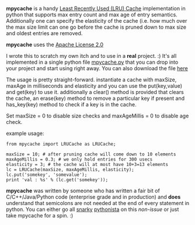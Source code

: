**mpycache** is a handy [Least Recently Used (LRU) Cache](http://en.wikipedia.org/wiki/Cache_algorithms#Least_Recently_Used) implementation in python that supports max entry count and max age of entry semantics. Additionally one can specify the elasticity of the cache (i.e. how much over the max size limit can one go before the cache is pruned down to max size and oldest entries are removed.

**mpycache** uses the [Apache License 2.0](http://www.apache.org/licenses/LICENSE-2.0.html)

I wrote this to scratch my own itch and to use in a **real** project. :) It's all implemented in a single python file [mpycache.py](http://code.google.com/p/mpycache/source/browse/trunk/mpycache.py) that you can drop into your project and start using right away. You can also download the file [here](http://code.google.com/p/mpycache/downloads/list)


The usage is pretty straight-forward. instantiate a cache with maxSize, maxAge in milliseconds and elasticity and you can use the put(key,value) and get(key) to use it. additionally a clear() method is provided that clears the cache, an erase(key) method to remove a particular key if present and has\_key(key) method to check if a key is in the cache.

Set maxSize = 0 to disable size checks and maxAgeMillis = 0 to disable age check.

example usage:
```
from mpycache import LRUCache as LRUCache;

maxSize = 10; # after pruning cache will come down to 10 elements
maxAgeMillis = 0.3; # we only hold entries for 300 usecs
elasticity = 3; # the cache will at most have 10+3=13 elements
lc = LRUCache(maxSize, maxAgeMillis, elasticity);
lc.put('somekey', 'somevalue');
print 'val : %s' % (lc.get('somekey'));
```



**mpycache** was written by someone who has written a fair bit of C/C++/Java/Python code (enterprise grade and in production) and **does** understand that semicolons are not needed at the end of every statement in python. You can either go all [snarky](http://irclogs.jackgrigg.com/text.pl?server=irc.freenode.net;channel=buildbot;date=2011-05-11) [pythonista](http://zaphodb.soup.io/post/195674892/bin-env-python) on this _non-issue_ or just take mpycache for a spin. :)